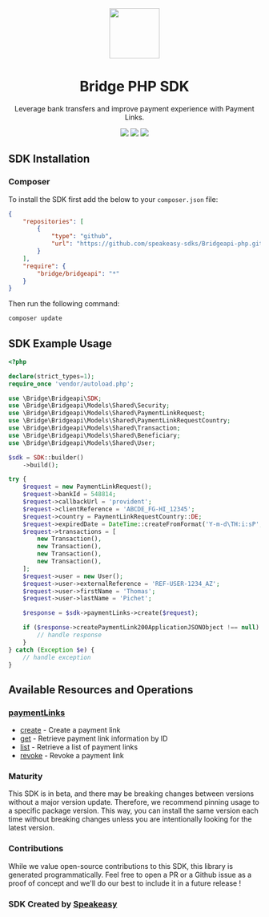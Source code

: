<div align="center">
    <picture>
        <source srcset="https://user-images.githubusercontent.com/6267663/232034887-48fd151e-8ba5-466f-99bf-8c67aeeec0de.png" media="(prefers-color-scheme: dark)" width="100">
        <img src="https://user-images.githubusercontent.com/6267663/232034887-48fd151e-8ba5-466f-99bf-8c67aeeec0de.png" width="100">
    </picture>
    <h1>Bridge PHP SDK</h1>
   <p>Leverage bank transfers and improve payment experience with Payment Links.</p>
   <a href="https://docs.bridgeapi.io/docs"><img src="https://img.shields.io/static/v1?label=Docs&message=API Ref&color=5444e4&style=for-the-badge" /></a>
   <a href="https://github.com/speakeasy-sdks/Bridgeapi-php/actions"><img src="https://img.shields.io/github/actions/workflow/status/speakeasy-sdks/Bridgeapi-php/speakeasy_sdk_generation.yml?style=for-the-badge" /></a>
  <a href="https://opensource.org/licenses/MIT"><img src="https://img.shields.io/badge/License-MIT-blue.svg?style=for-the-badge" /></a>
</div>

<!-- Start SDK Installation -->
## SDK Installation

### Composer

To install the SDK first add the below to your `composer.json` file:

```json
{
    "repositories": [
        {
            "type": "github",
            "url": "https://github.com/speakeasy-sdks/Bridgeapi-php.git"
        }
    ],
    "require": {
        "bridge/bridgeapi": "*"
    }
}
```

Then run the following command:

```bash
composer update
```
<!-- End SDK Installation -->

## SDK Example Usage
<!-- Start SDK Example Usage -->
```php
<?php

declare(strict_types=1);
require_once 'vendor/autoload.php';

use \Bridge\Bridgeapi\SDK;
use \Bridge\Bridgeapi\Models\Shared\Security;
use \Bridge\Bridgeapi\Models\Shared\PaymentLinkRequest;
use \Bridge\Bridgeapi\Models\Shared\PaymentLinkRequestCountry;
use \Bridge\Bridgeapi\Models\Shared\Transaction;
use \Bridge\Bridgeapi\Models\Shared\Beneficiary;
use \Bridge\Bridgeapi\Models\Shared\User;

$sdk = SDK::builder()
    ->build();

try {
    $request = new PaymentLinkRequest();
    $request->bankId = 548814;
    $request->callbackUrl = 'provident';
    $request->clientReference = 'ABCDE_FG-HI_12345';
    $request->country = PaymentLinkRequestCountry::DE;
    $request->expiredDate = DateTime::createFromFormat('Y-m-d\TH:i:sP', '2021-07-24T22:00:00.000Z');
    $request->transactions = [
        new Transaction(),
        new Transaction(),
        new Transaction(),
        new Transaction(),
    ];
    $request->user = new User();
    $request->user->externalReference = 'REF-USER-1234_AZ';
    $request->user->firstName = 'Thomas';
    $request->user->lastName = 'Pichet';

    $response = $sdk->paymentLinks->create($request);

    if ($response->createPaymentLink200ApplicationJSONObject !== null) {
        // handle response
    }
} catch (Exception $e) {
    // handle exception
}
```
<!-- End SDK Example Usage -->

<!-- Start SDK Available Operations -->
## Available Resources and Operations


### [paymentLinks](docs/paymentlinks/README.md)

* [create](docs/paymentlinks/README.md#create) - Create a payment link
* [get](docs/paymentlinks/README.md#get) - Retrieve payment link information by ID
* [list](docs/paymentlinks/README.md#list) - Retrieve a list of payment links
* [revoke](docs/paymentlinks/README.md#revoke) - Revoke a payment link
<!-- End SDK Available Operations -->

### Maturity

This SDK is in beta, and there may be breaking changes between versions without a major version update. Therefore, we recommend pinning usage
to a specific package version. This way, you can install the same version each time without breaking changes unless you are intentionally
looking for the latest version.

### Contributions

While we value open-source contributions to this SDK, this library is generated programmatically.
Feel free to open a PR or a Github issue as a proof of concept and we'll do our best to include it in a future release !

### SDK Created by [Speakeasy](https://docs.speakeasyapi.dev/docs/using-speakeasy/client-sdks)
